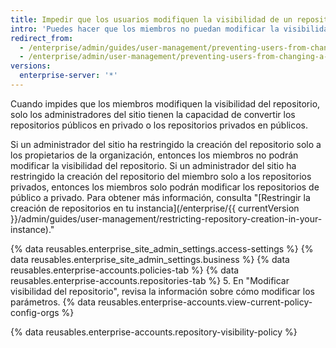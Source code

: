 ```yaml
---
title: Impedir que los usuarios modifiquen la visibilidad de un repositorio
intro: 'Puedes hacer que los miembros no puedan modificar la visibilidad de los repositorios que son propiedad de la organización en tu aparato {% data variables.product.prodname_ghe_server %}.'
redirect_from:
  - /enterprise/admin/guides/user-management/preventing-users-from-changing-a-repository-s-visibility
  - /enterprise/admin/user-management/preventing-users-from-changing-a-repositorys-visibility
versions:
  enterprise-server: '*'
---
```


Cuando impides que los miembros modifiquen la visibilidad del repositorio, solo los administradores del sitio tienen la capacidad de convertir los repositorios públicos en privado o los repositorios privados en públicos.

Si un administrador del sitio ha restringido la creación del repositorio solo a los propietarios de la organización, entonces los miembros no podrán modificar la visibilidad del repositorio. Si un administrador del sitio ha restringido la creación del repositorio del miembro solo a los repositorios privados, entonces los miembros solo podrán modificar los repositorios de público a privado. Para obtener más información, consulta "[Restringir la creación de repositorios en tu instancia](/enterprise/{{ currentVersion }}/admin/guides/user-management/restricting-repository-creation-in-your-instance)."

{% data reusables.enterprise_site_admin_settings.access-settings %}
{% data reusables.enterprise_site_admin_settings.business %}
{% data reusables.enterprise-accounts.policies-tab %}
{% data reusables.enterprise-accounts.repositories-tab %}
5. En "Modificar visibilidad del repositorio", revisa la información sobre cómo modificar los parámetros. {% data reusables.enterprise-accounts.view-current-policy-config-orgs %}

{% data reusables.enterprise-accounts.repository-visibility-policy %}

